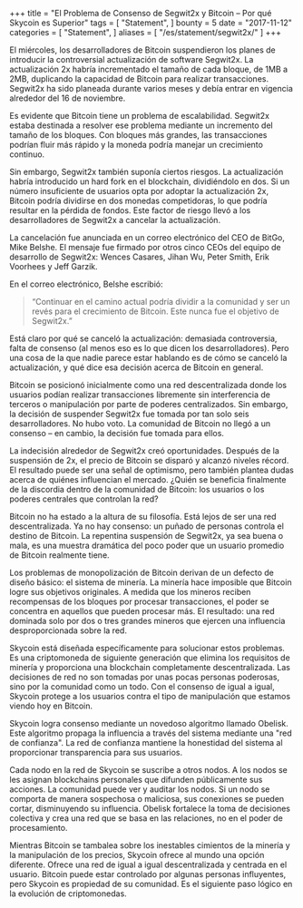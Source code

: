 +++
title = "El Problema de Consenso de Segwit2x y Bitcoin – Por qué Skycoin es Superior"
tags = [
    "Statement",
]
bounty = 5
date = "2017-11-12"
categories = [
    "Statement",
]
aliases = [
	"/es/statement/segwit2x/"
]
+++

El miércoles, los desarrolladores de Bitcoin suspendieron los planes de introducir la controversial actualización de software Segwit2x. La actualización 2x habría incrementado el tamaño de cada bloque, de 1MB a 2MB, duplicando la capacidad de Bitcoin para realizar transacciones. Segwit2x ha sido planeada durante varios meses y debía entrar en vigencia alrededor del 16 de noviembre.

Es evidente que Bitcoin tiene un problema de escalabilidad. Segwit2x estaba destinada a resolver ese problema mediante un incremento del tamaño de los bloques. Con bloques más grandes, las transacciones podrían fluir más rápido y la moneda podría manejar un crecimiento continuo.

Sin embargo, Segwit2x también suponía ciertos riesgos. La actualización habría introducido un hard fork en el blockchain, dividiéndolo en dos. Si un número insuficiente de usuarios opta por adoptar la actualización 2x, Bitcoin podría dividirse en dos monedas competidoras, lo que podría resultar en la pérdida de fondos. Este factor de riesgo llevó a los desarrolladores de Segwit2x a cancelar la actualización.

La cancelación fue anunciada en un correo electrónico del CEO de BitGo, Mike Belshe. El mensaje fue firmado por otros cinco CEOs del equipo de desarrollo de Segwit2x: Wences Casares, Jihan Wu, Peter Smith, Erik Voorhees y Jeff Garzik.

En el correo electrónico, Belshe escribió:

>“Continuar en el camino actual podría dividir a la comunidad y ser un revés para el crecimiento de Bitcoin. Este nunca fue el objetivo de Segwit2x.”

Está claro por qué se canceló la actualización: demasiada controversia, falta de consenso (al menos eso es lo que dicen los desarrolladores). Pero una cosa de la que nadie parece estar hablando es de cómo se canceló la actualización, y qué dice esa decisión acerca de Bitcoin en general.

Bitcoin se posicionó inicialmente como una red descentralizada donde los usuarios podían realizar transacciones libremente sin interferencia de terceros o manipulación por parte de poderes centralizados. Sin embargo, la decisión de suspender Segwit2x fue tomada por tan solo seis desarrolladores. No hubo voto. La comunidad de Bitcoin no llegó a un consenso – en cambio, la decisión fue tomada para ellos.

La indecisión alrededor de Segwit2x creó oportunidades. Después de la suspensión de 2x, el precio de Bitcoin se disparó y alcanzó niveles récord. El resultado puede ser una señal de optimismo, pero también plantea dudas acerca de quiénes influencian el mercado. ¿Quién se beneficia finalmente de la discordia dentro de la comunidad de Bitcoin: los usuarios o los poderes centrales que controlan la red?

Bitcoin no ha estado a la altura de su filosofía. Está lejos de ser una red descentralizada. Ya no hay consenso: un puñado de personas controla el destino de Bitcoin. La repentina suspensión de Segwit2x, ya sea buena o mala, es una muestra dramática del poco poder que un usuario promedio de Bitcoin realmente tiene.

Los problemas de monopolización de Bitcoin derivan de un defecto de diseño básico: el sistema de minería. La minería hace imposible que Bitcoin logre sus objetivos originales. A medida que los mineros reciben recompensas de los bloques por procesar transacciones, el poder se concentra en aquellos que pueden procesar más. El resultado: una red dominada solo por dos o tres grandes mineros que ejercen una influencia desproporcionada sobre la red.

Skycoin está diseñada específicamente para solucionar estos problemas. Es una criptomoneda de siguiente generación que elimina los requisitos de minería y proporciona una blockchain completamente descentralizada. Las decisiones de red no son tomadas por unas pocas personas poderosas, sino por la comunidad como un todo. Con el consenso de igual a igual, Skycoin protege a los usuarios contra el tipo de manipulación que estamos viendo hoy en Bitcoin.

Skycoin logra consenso mediante un novedoso algoritmo llamado Obelisk. Este algoritmo propaga la influencia a través del sistema mediante una "red de confianza". La red de confianza mantiene la honestidad del sistema al proporcionar transparencia para sus usuarios.

Cada nodo en la red de Skycoin se suscribe a otros nodos. A los nodos se les asignan blockchains personales que difunden públicamente sus acciones. La comunidad puede ver y auditar los nodos. Si un nodo se comporta de manera sospechosa o maliciosa, sus conexiones se pueden cortar, disminuyendo su influencia. Obelisk fortalece la toma de decisiones colectiva y crea una red que se basa en las relaciones, no en el poder de procesamiento.

Mientras Bitcoin se tambalea sobre los inestables cimientos de la minería y la manipulación de los precios, Skycoin ofrece al mundo una opción diferente. Ofrece una red de igual a igual descentralizada y centrada en el usuario. Bitcoin puede estar controlado por algunas personas influyentes, pero Skycoin es propiedad de su comunidad. Es el siguiente paso lógico en la evolución de criptomonedas.
